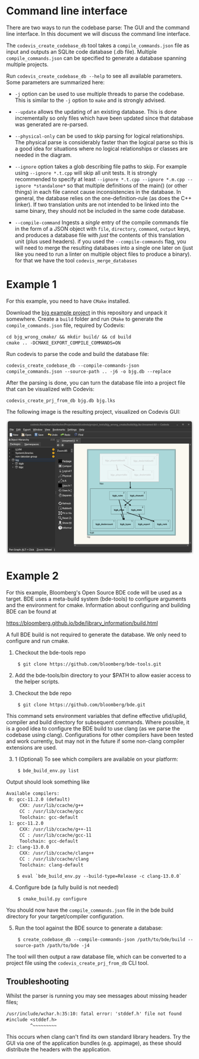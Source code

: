 # Command line interface

There are two ways to run the codebase parse: The GUI and the command line
interface. In this document we will discuss the command line interface.

The `codevis_create_codebase_db` tool takes a `compile_commands.json` file as input and
outputs an SQLite code database (.db file). Multiple `compile_commands.json` can be
specified to generate a database spanning multiple projects.

Run `codevis_create_codebase_db --help` to see all available parameters. Some parameters are summarized here:

- `-j` option can be used to use multiple threads to parse the codebase. This
is similar to the `-j` option to `make` and is strongly advised.

- `--update` allows the updating of an existing database. This is done
incrementally so only files which have been updated since that database was
generated are re-parsed.

- `--physical-only` can be used to skip parsing for logical relationships. The
physical parse is considerably faster than the logical parse so this is a good
idea for situations where no logical relationships or classes are needed in the
diagram.

- `--ignore` option takes a glob describing file paths to skip. For example
using `--ignore *.t.cpp` will skip all unit tests. It is strongly recommended to
specify at least `--ignore *.t.cpp --ignore *.m.cpp --ignore *standalone*` so
that multiple definitions of the main() (or other things) in each file cannot
cause inconsistencies in the database. In general, the database relies on the
one-definition-rule (as does the C++ linker). If two translation units are not
intended to be linked into the same binary, they should not be included
in the same code database.

- `--compile-command` Ingests a *single* entry of the compile commands file in 
the form of a JSON object with `file`, `directory`, `command`, `output` keys, and 
produces a database file with *just* the contents of this translation unit (plus used headers).
if you used the `--compile-commands` flag, you will need to merge the 
resulting databases into a single one later on (just like you need to run a linter on multiple
object files to produce a binary). for that we have the tool `codevis_merge_databases`

# Example 1

For this example, you need to have `CMake` installed.

Download the [bjg example project](../project_tests/bjg_wrong_cmake/) in this repository and unpack it somewhere.
Create a `build` folder and run `CMake` to generate the `compile_commands.json` file, required by Codevis:

```
cd bjg_wrong_cmake/ && mkdir build/ && cd build
cmake .. -DCMAKE_EXPORT_COMPILE_COMMANDS=ON
```

Run codevis to parse the code and build the database file:

```
codevis_create_codebase_db --compile-commands-json compile_commands.json --source-path .. -j6 -o bjg.db --replace
```

After the parsing is done, you can turn the database file into a project file that can be visualized with Codevis:

```
codevis_create_prj_from_db bjg.db bjg.lks
```

The following image is the resulting project, visualized on Codevis GUI:

![example-4](images/codevis-4.png)


# Example 2

For this example, Bloomberg's Open Source BDE code will be used as a target. BDE uses a meta-build system (bde-tools) to configure arguments and the
environment for cmake. Information about configuring and building BDE can be found at

https://bloomberg.github.io/bde/library_information/build.html

A full BDE build is not required to generate the database. We only need to
configure and run cmake.

1. Checkout the bde-tools repo

        $ git clone https://github.com/bloomberg/bde-tools.git

2. Add the bde-tools/bin directory to your $PATH to allow easier access to the helper scripts.

3. Checkout the bde repo

        $ git clone https://github.com/bloomberg/bde.git

This command sets environment variables that define effective ufid/uplid, compiler and build
directory for subsequent commands. Where possible, it is a good idea to configure the BDE
build to use  clang (as we parse the codebase using clang). Configurations for other
compilers have been tested and work currently, but may not in the future if some non-clang
compiler extensions are used.

3. 1 (Optional) To see which compilers are available on your platform:

        $ bde_build_env.py list

Output should look something like

```
Available compilers:
 0: gcc-11.2.0 (default)
     CXX: /usr/lib/ccache/g++
     CC : /usr/lib/ccache/gcc
     Toolchain: gcc-default
 1: gcc-11.2.0 
     CXX: /usr/lib/ccache/g++-11
     CC : /usr/lib/ccache/gcc-11
     Toolchain: gcc-default
 2: clang-13.0.0 
     CXX: /usr/lib/ccache/clang++
     CC : /usr/lib/ccache/clang
     Toolchain: clang-default
```

        $ eval `bde_build_env.py --build-type=Release -c clang-13.0.0`

4. Configure bde (a fully build is not needed)

        $ cmake_build.py configure

You should now have the `compile_commands.json` file in the bde build directory
for your target/compiler configuration.

5. Run the tool against the BDE source to generate a database:

        $ create_codebase_db --compile-commands-json /path/to/bde/build --source-path /path/to/bde -j4

The tool will then output a raw database file, which can be converted to a project file using the `codevis_create_prj_from_db` CLI tool.


## Troubleshooting

Whilst the parser is running you may see messages about missing header files;
```
/usr/include/wchar.h:35:10: fatal error: 'stddef.h' file not found
#include <stddef.h>
         ^~~~~~~~~~
```

This occurs when clang can't find its own standard library headers. Try the GUI
via one of the application bundles (e.g. appimage), as these should distribute
the headers with the application.
